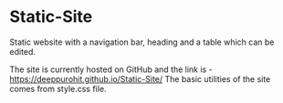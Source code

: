 # Static-Site
Static website with a navigation bar, heading and a table which can be edited.

The site is currently hosted on GitHub and the link is - https://deeppurohit.github.io/Static-Site/
The basic utilities of the site comes from style.css file.
